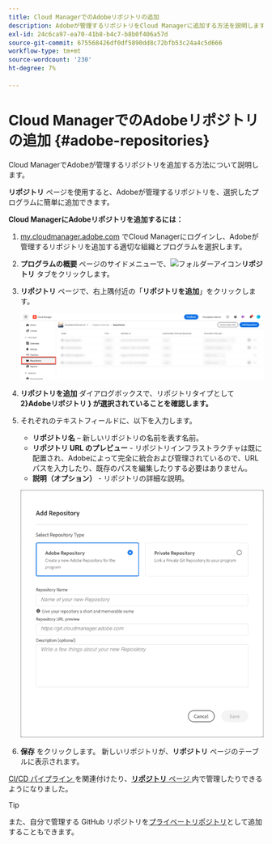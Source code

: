 ```yaml
---
title: Cloud ManagerでのAdobeリポジトリの追加
description: Adobeが管理するリポジトリをCloud Managerに追加する方法を説明します。
exl-id: 24c6ca97-ea70-41b8-b4c7-b8b0f406a57d
source-git-commit: 675568426df0df5890dd8c72bfb53c24a4c5d666
workflow-type: tm+mt
source-wordcount: '230'
ht-degree: 7%

---
```


# Cloud ManagerでのAdobeリポジトリの追加 {#adobe-repositories}

Cloud ManagerでAdobeが管理するリポジトリを追加する方法について説明します。

**リポジトリ** ページを使用すると、Adobeが管理するリポジトリを、選択したプログラムに簡単に追加できます。

**Cloud ManagerにAdobeリポジトリを追加するには：**

1. [my.cloudmanager.adobe.com](https://my.cloudmanager.adobe.com/) でCloud Managerにログインし、Adobeが管理するリポジトリを追加する適切な組織とプログラムを選択します。

1. **プログラムの概要** ページのサイドメニューで、![ フォルダーアイコン ](https://spectrum.adobe.com/static/icons/workflow_18/Smock_Folder_18_N.svg)**リポジトリ** タブをクリックします。

1. **リポジトリ** ページで、右上隅付近の「**リポジトリを追加**」をクリックします。

   ![「リポジトリーを追加」ボタン](/help/managing-code/assets/repositories-tab.png)

1. **リポジトリを追加** ダイアログボックスで、リポジトリタイプとして **2}Adobeリポジトリ } が選択されていることを確認します。**

1. それぞれのテキストフィールドに、以下を入力します。

   * **リポジトリ名** – 新しいリポジトリの名前を表す名前。
   * **リポジトリ URL のプレビュー** - リポジトリインフラストラクチャは既に配置され、Adobeによって完全に統合および管理されているので、URL パスを入力したり、既存のパスを編集したりする必要はありません。
   * **説明（オプション）** - リポジトリの詳細な説明。

   ![ リポジトリを追加ダイアログボックス ](/help/managing-code/assets/repository-add-adobe.png)

1. **保存** をクリックします。
新しいリポジトリが、**リポジトリ** ページのテーブルに表示されます。

[CI/CD パイプライン ](/help/overview/ci-cd-pipelines.md) を関連付けたり、[**リポジトリ** ページ ](/help/managing-code/managing-repositories.md) 内で管理したりできるようになりました。

>[!TIP]
>
>また、自分で管理する GitHub リポジトリを[プライベートリポジトリ](/help/managing-code/private-repositories.md)として追加することもできます。
